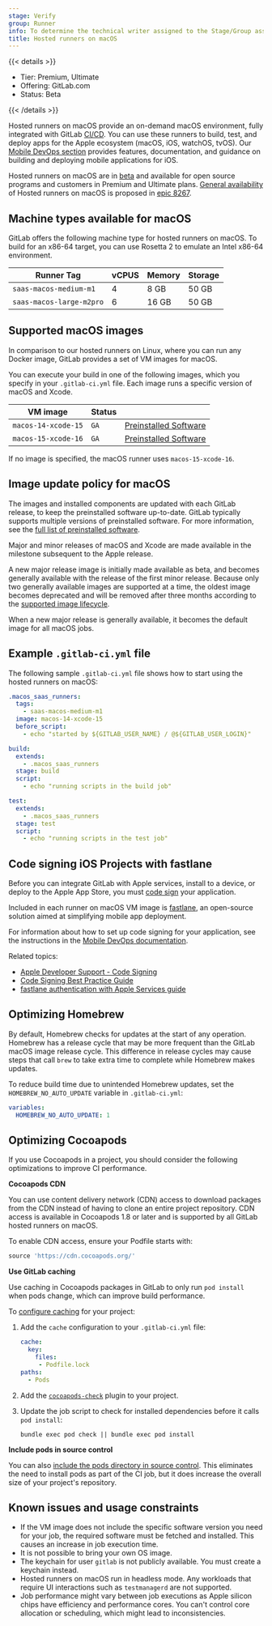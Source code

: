 ```yaml
---
stage: Verify
group: Runner
info: To determine the technical writer assigned to the Stage/Group associated with this page, see https://handbook.gitlab.com/handbook/product/ux/technical-writing/#assignments
title: Hosted runners on macOS
---
```


{{< details >}}

- Tier: Premium, Ultimate
- Offering: GitLab.com
- Status: Beta

{{< /details >}}

Hosted runners on macOS provide an on-demand macOS environment, fully integrated with GitLab [CI/CD](../../_index.md).
You can use these runners to build, test, and deploy apps for the Apple ecosystem (macOS, iOS, watchOS, tvOS).
Our [Mobile DevOps section](../../mobile_devops/mobile_devops_tutorial_ios.md#set-up-your-build-environment) provides features, documentation, and guidance on building and deploying mobile applications for iOS.

Hosted runners on macOS are in [beta](../../../policy/development_stages_support.md#beta) and available for open source programs and customers in Premium and Ultimate plans.
[General availability](../../../policy/development_stages_support.md#generally-available) of Hosted runners on macOS is proposed in [epic 8267](https://gitlab.com/groups/gitlab-org/-/epics/8267).

## Machine types available for macOS

GitLab offers the following machine type for hosted runners on macOS. To build for an x86-64 target, you can use Rosetta 2 to emulate an Intel x86-64 environment.

| Runner Tag               | vCPUS | Memory | Storage |
| ------------------------ | ----- | ------ | ------- |
| `saas-macos-medium-m1`   | 4     | 8 GB   | 50 GB   |
| `saas-macos-large-m2pro` | 6     | 16 GB  | 50 GB   |

## Supported macOS images

In comparison to our hosted runners on Linux, where you can run any Docker image,
GitLab provides a set of VM images for macOS.

You can execute your build in one of the following images, which you specify
in your `.gitlab-ci.yml` file. Each image runs a specific version of macOS and Xcode.

| VM image                   | Status       |              |
|----------------------------|--------------|--------------|
| `macos-14-xcode-15`        | `GA`         | [Preinstalled Software](https://gitlab-org.gitlab.io/ci-cd/shared-runners/images/macos-image-inventory/macos-14-xcode-15/) |
| `macos-15-xcode-16`        | `GA`         | [Preinstalled Software](https://gitlab-org.gitlab.io/ci-cd/shared-runners/images/macos-image-inventory/macos-15-xcode-16/) |

If no image is specified, the macOS runner uses `macos-15-xcode-16`.

## Image update policy for macOS

The images and installed components are updated with each GitLab release, to keep the preinstalled software up-to-date. GitLab typically supports multiple versions of preinstalled software. For more information, see the [full list of preinstalled software](https://gitlab.com/gitlab-org/ci-cd/shared-runners/images/job-images/-/tree/main/toolchain).

Major and minor releases of macOS and Xcode are made available in the milestone subsequent to the Apple release.

A new major release image is initially made available as beta, and becomes generally available with the release of the first minor release.
Because only two generally available images are supported at a time, the oldest image becomes deprecated and will be removed after three months according to the [supported image lifecycle](_index.md#supported-image-lifecycle).

When a new major release is generally available, it becomes the default image for all macOS jobs.

## Example `.gitlab-ci.yml` file

The following sample `.gitlab-ci.yml` file shows how to start using the hosted runners on macOS:

```yaml
.macos_saas_runners:
  tags:
    - saas-macos-medium-m1
  image: macos-14-xcode-15
  before_script:
    - echo "started by ${GITLAB_USER_NAME} / @${GITLAB_USER_LOGIN}"

build:
  extends:
    - .macos_saas_runners
  stage: build
  script:
    - echo "running scripts in the build job"

test:
  extends:
    - .macos_saas_runners
  stage: test
  script:
    - echo "running scripts in the test job"
```

## Code signing iOS Projects with fastlane

Before you can integrate GitLab with Apple services, install to a device, or deploy to the Apple App Store, you must [code sign](https://developer.apple.com/documentation/security/code_signing_services) your application.

Included in each runner on macOS VM image is [fastlane](https://fastlane.tools/),
an open-source solution aimed at simplifying mobile app deployment.

For information about how to set up code signing for your application, see the instructions in the [Mobile DevOps documentation](../../mobile_devops/mobile_devops_tutorial_ios.md#configure-code-signing-with-fastlane).

Related topics:

- [Apple Developer Support - Code Signing](https://forums.developer.apple.com/forums/thread/707080)
- [Code Signing Best Practice Guide](https://codesigning.guide/)
- [fastlane authentication with Apple Services guide](https://docs.fastlane.tools/getting-started/ios/authentication/)

## Optimizing Homebrew

By default, Homebrew checks for updates at the start of any operation. Homebrew has a
release cycle that may be more frequent than the GitLab macOS image release cycle. This
difference in release cycles may cause steps that call `brew` to take extra time to complete
while Homebrew makes updates.

To reduce build time due to unintended Homebrew updates, set the `HOMEBREW_NO_AUTO_UPDATE` variable in `.gitlab-ci.yml`:

```yaml
variables:
  HOMEBREW_NO_AUTO_UPDATE: 1
```

## Optimizing Cocoapods

If you use Cocoapods in a project, you should consider the following optimizations to improve CI performance.

**Cocoapods CDN**

You can use content delivery network (CDN) access to download packages from the CDN instead of having to clone an entire
project repository. CDN access is available in Cocoapods 1.8 or later and is supported by all GitLab hosted runners on macOS.

To enable CDN access, ensure your Podfile starts with:

```ruby
source 'https://cdn.cocoapods.org/'
```

**Use GitLab caching**

Use caching in Cocoapods packages in GitLab to only run `pod install`
when pods change, which can improve build performance.

To [configure caching](../../caching/_index.md) for your project:

1. Add the `cache` configuration to your `.gitlab-ci.yml` file:

   ```yaml
   cache:
     key:
       files:
        - Podfile.lock
   paths:
     - Pods
   ```

1. Add the [`cocoapods-check`](https://guides.cocoapods.org/plugins/optimising-ci-times.html) plugin to your project.
1. Update the job script to check for installed dependencies before it calls `pod install`:

   ```shell
   bundle exec pod check || bundle exec pod install
   ```

**Include pods in source control**

You can also [include the pods directory in source control](https://guides.cocoapods.org/using/using-cocoapods.html#should-i-check-the-pods-directory-into-source-control). This eliminates the need to install pods as part of the CI job,
but it does increase the overall size of your project's repository.

## Known issues and usage constraints

- If the VM image does not include the specific software version you need for your job, the required software must be fetched and installed. This causes an increase in job execution time.
- It is not possible to bring your own OS image.
- The keychain for user `gitlab` is not publicly available. You must create a keychain instead.
- Hosted runners on macOS run in headless mode.
  Any workloads that require UI interactions such as `testmanagerd` are not supported.
- Job performance might vary between job executions as Apple silicon chips have efficiency and
  performance cores. You can't control core allocation or scheduling, which might lead to inconsistencies.
